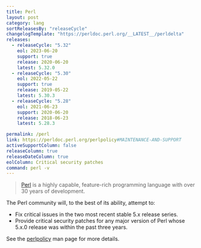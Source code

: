 ```yaml
---
title: Perl
layout: post
category: lang
sortReleasesBy: "releaseCycle"
changelogTemplate: "https://perldoc.perl.org/__LATEST__/perldelta"
releases:
  - releaseCycle: "5.32"
    eol: 2023-06-20
    support: true
    release: 2020-06-20
    latest: 5.32.0
  - releaseCycle: "5.30"
    eol: 2022-05-22
    support: true
    release: 2019-05-22
    latest: 5.30.3
  - releaseCycle: "5.28"
    eol: 2021-06-23
    support: 2020-06-20
    release: 2018-06-23
    latest: 5.28.3

permalink: /perl
link: https://perldoc.perl.org/perlpolicy#MAINTENANCE-AND-SUPPORT
activeSupportColumn: false
releaseColumn: true
releaseDateColumn: true
eolColumn: Critical security patches
command: perl -v
---
```

> [Perl](https://www.perl.org/) is a highly capable, feature-rich programming language with over 30 years of development.

The Perl community will, to the best of its ability, attempt to:
- Fix critical issues in the two most recent stable 5.x release series.
- Provide critical security patches for any major version of Perl whose 5.x.0 release was within the past three years.

See the [perlpolicy](https://perldoc.perl.org/perlpolicy#MAINTENANCE-AND-SUPPORT) man page for more details.
